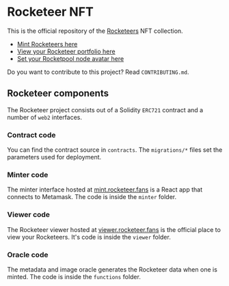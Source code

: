 # Rocketeer NFT

This is the official repository of the [Rocketeers]( https://rocketeer.fans ) NFT collection.

- [Mint Rocketeers here]( https://mint.rocketeer.fans/#/mint )
- [View your Rocketeer portfolio here]( https://mint.rocketeer.fans/#/portfolio )
- [Set your Rocketpool node avatar here]( https://mint.rocketeer.fans/#/avatar )

Do you want to contribute to this project? Read `CONTRIBUTING.md`.

## Rocketeer components

The Rocketeer project consists out of a Solidity `ERC721` contract and a number of `web2` interfaces.

### Contract code

You can find the contract source in `contracts`. The `migrations/*` files set the parameters used for deployment.

### Minter code

The minter interface hosted at [mint.rocketeer.fans]( https://mint.rocketeer.fans/ ) is a React app that connects to Metamask. The code is inside the `minter` folder.

### Viewer code

The Rocketeer viewer hosted at [viewer.rocketeer.fans]( https://viewer.rocketeer.fans/ ) is the official place to view your Rocketeers. It's code is inside the `viewer` folder.

### Oracle code

The metadata and image oracle generates the Rocketeer data when one is minted. The code is inside the `functions` folder.
